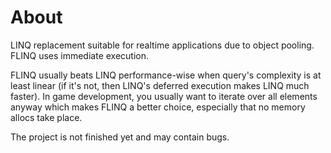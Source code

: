 # About
LINQ replacement suitable for realtime applications due to object pooling. FLINQ uses immediate execution.

FLINQ usually beats LINQ performance-wise when query's complexity is at least linear (if it's not, then LINQ's deferred execution makes LINQ much faster). In game development, you usually want to iterate over all elements anyway which makes FLINQ a better choice, especially that no memory allocs take place.

The project is not finished yet and may contain bugs.
